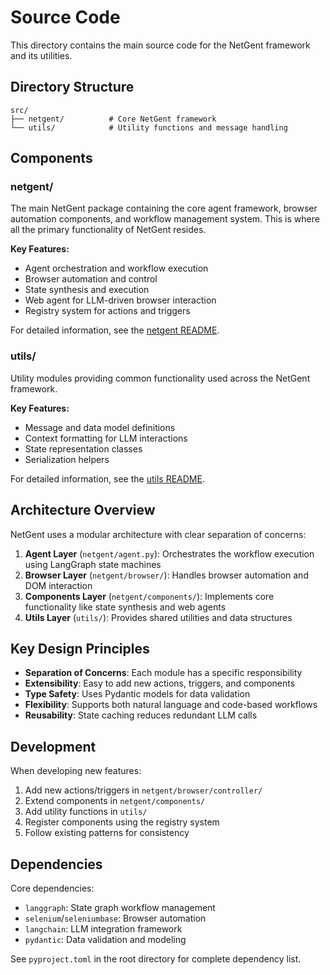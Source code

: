 # Source Code

This directory contains the main source code for the NetGent framework and its utilities.

## Directory Structure

```
src/
├── netgent/          # Core NetGent framework
└── utils/            # Utility functions and message handling
```

## Components

### netgent/

The main NetGent package containing the core agent framework, browser automation components, and workflow management system. This is where all the primary functionality of NetGent resides.

**Key Features:**

- Agent orchestration and workflow execution
- Browser automation and control
- State synthesis and execution
- Web agent for LLM-driven browser interaction
- Registry system for actions and triggers

For detailed information, see the [netgent README](netgent/README.md).

### utils/

Utility modules providing common functionality used across the NetGent framework.

**Key Features:**

- Message and data model definitions
- Context formatting for LLM interactions
- State representation classes
- Serialization helpers

For detailed information, see the [utils README](../utils/README.md).

## Architecture Overview

NetGent uses a modular architecture with clear separation of concerns:

1. **Agent Layer** (`netgent/agent.py`): Orchestrates the workflow execution using LangGraph state machines
2. **Browser Layer** (`netgent/browser/`): Handles browser automation and DOM interaction
3. **Components Layer** (`netgent/components/`): Implements core functionality like state synthesis and web agents
4. **Utils Layer** (`utils/`): Provides shared utilities and data structures

## Key Design Principles

- **Separation of Concerns**: Each module has a specific responsibility
- **Extensibility**: Easy to add new actions, triggers, and components
- **Type Safety**: Uses Pydantic models for data validation
- **Flexibility**: Supports both natural language and code-based workflows
- **Reusability**: State caching reduces redundant LLM calls

## Development

When developing new features:

1. Add new actions/triggers in `netgent/browser/controller/`
2. Extend components in `netgent/components/`
3. Add utility functions in `utils/`
4. Register components using the registry system
5. Follow existing patterns for consistency

## Dependencies

Core dependencies:

- `langgraph`: State graph workflow management
- `selenium`/`seleniumbase`: Browser automation
- `langchain`: LLM integration framework
- `pydantic`: Data validation and modeling

See `pyproject.toml` in the root directory for complete dependency list.

